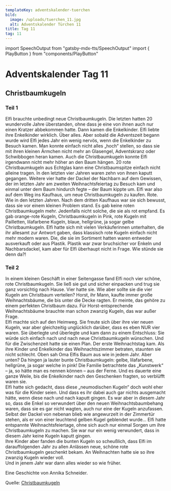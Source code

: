 ```yaml
---
templateKey: adventskalender-tuerchen
bild:
  image: /uploads/tuerchen_11.jpg
  alt: Adventskalender Türchen 11
title: Tag 11
tag: 11
---
```


import SpeechOutput from "gatsby-mdx-tts/SpeechOutput"
import { PlayButton } from "components/PlayButton"

<SpeechOutput id="adventskalender-tag-11-teil-1" customPlayButton={PlayButton}>

# Adventskalender Tag 11

## Christbaumkugeln

### Teil 1

Elfi brauchte unbedingt neue Christbaumkugeln. Die letzten hatten 20 wundervolle Jahre überstanden, ohne dass je eine von ihnen auch nur einen Kratzer abbekommen hatte. Dann kamen die Enkelkinder.
Elfi liebte ihre Enkelkinder wirklich. Über alles. Aber sobald die Adventszeit begann wurde wird Elfi jedes Jahr ein wenig nervös, wenn die Enkelkinder zu Besuch kamen. Man konnte einfach nicht alles „hoch“ stellen, so dass sie mit ihren kleinen Ärmchen nicht mehr an Glasengel, Adventskranz oder Schwibbogen heran kamen. Auch die Christbaumkugeln konnte Elfi irgendwann nicht mehr höher an den Baum hängen. 20 rote Christbaumkugeln aus Echtglas kann eine Christbaumspitze einfach nicht alleine tragen.
In den letzten vier Jahren waren zehn von ihnen kaputt gegangen. Weitere vier hatte der Dackel der Nachbarn auf dem Gewissen, der im letzten Jahr am zweiten Weihnachtsfeiertag zu Besuch kam und einmal unter dem Baum hindurch fegte – der Baum kippte um.
Elfi war also auf dem Weg ins Kaufhaus, um neue Christbaumkugeln zu kaufen. Rote. Wie in den letzten Jahren. Nach dem dritten Kaufhaus war sie sich bewusst, dass sie vor einem kleinen Problem stand. Es gab keine roten Christbaumkugeln mehr. Jedenfalls nicht solche, die sie als rot empfand. Es gab orange-rote Kugeln, Christbaumkugeln in Pink, rote Kugeln mit Pailletten, lilafarbene Kugeln, blaue, hellgrüne, ja sogar gelbe Christbaumkugeln. Elfi hatte sich mit vielen Verkäuferinnen unterhalten, die ihr allesamt zur Antwort gaben, dass klassisch rote Kugeln einfach nicht mehr modern waren. Die, die sie im Sortiment hatten waren entweder ausverkauft oder aus Plastik. Plastik war zwar bruchsicher vor Enkeln und Nachbarsdackel, kam aber für Elfi überhaupt nicht in Frage. Wie stünde sie denn da?!

</SpeechOutput>

<SpeechOutput id="adventskalender-tag-11-teil-2" customPlayButton={PlayButton}>

### Teil 2

In einem kleinen Geschäft in einer Seitengasse fand Elfi noch vier schöne, rote Christbaumkugeln. Sie ließ sie gut und sicher einpacken und trug sie ganz vorsichtig nach Hause. Vier hatte sie. Wie aber sollte sie die vier Kugeln am Christbaum verteilen? Horst, ihr Mann, kaufte immer große Weihnachtsbäume, die bis unter die Decke ragten. Er meinte, das gehöre zu einem perfekten Christbaum dazu. Für Horst-entsprechende Weihnachtsbäume brauchte man schon zwanzig Kugeln, das war außer Frage.  
Elfi machte sich auf den Heimweg. Sie freute sich über ihre vier neuen Kugeln, war aber gleichzeitig unglücklich darüber, dass es eben NUR vier waren. Sie überlegte und überlegte und kam dann zu einem Entschluss: Sie würde sich einfach nach und nach neue Christbaumkugeln wünschen. Und für die Zwischenzeit hatte sie einen Plan.
Der erste Weihnachtstag kam. Als ihre Kinder und Enkelkinder das Weihnachtszimmer betraten, staunten sie nicht schlecht. Oben sah Oma Elfis Baum aus wie in jedem Jahr. Aber unten? Da hingen ja lauter bunte Christbaumkugeln: gelbe, lilafarbene, hellgrüne, ja sogar welche in pink! Die Familie betrachtete das „Kunstwerk“ – ja, so hätte man es nennen können – aus der Ferne. Und es dauerte eine ganze Weile, bis die Enkelkinder nach den Geschenken fragten, so verblüfft waren sie.  
Elfi hatte sich gedacht, dass diese „neumodischen Kugeln“ doch wohl eher was für die Kinder seien. Und dass es ihr dabei auch gar nichts ausgemacht hätte, wenn diese nach und nach kaputt gingen. Es war aber in diesem Jahr so, dass die Enkel so verwundert über den neuen Weihnachtsbaumbehang waren, dass sie es gar nicht wagten, auch nur eine der Kugeln anzufassen. Selbst der Dackel von nebenan blieb wie angewurzelt in der Zimmertür stehen, als er von einer leuchtend gelben Kugel geblendet wurde…
Elfi hatte entspannte Weihnachtsfeiertage, ohne sich auch nur einmal Sorgen um ihre Christbaumkugeln zu machen. Sie war nur ein wenig verwundert, dass in diesem Jahr keine Kugeln kaputt gingen.  
Ihre Kinder aber fanden die bunten Kugeln so scheußlich, dass Elfi im darauffolgenden Jahr zu allen Anlässen neue, schöne rote Christbaumkugeln geschenkt bekam. An Weihnachten hatte sie so ihre zwanzig Kugeln wieder voll.  
Und in jenem Jahr war dann alles wieder so wie früher.

Eine Geschichte von Annika Schneider.

Quelle: [Christbaumkugeln](https://mal-alt-werden.de/christbaumkugeln-eine-lustige-weihnachtsgeschichte/)

</SpeechOutput>

